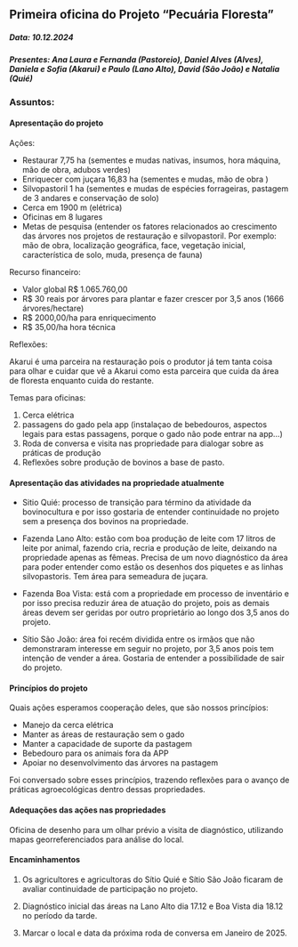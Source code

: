 ## Primeira oficina do Projeto “Pecuária Floresta”
##### Data: 10.12.2024

##### Presentes: Ana Laura e Fernanda (Pastoreio), Daniel Alves (Alves), Daniela e Sofia (Akarui)  e Paulo (Lano Alto), David (São João) e Natalia (Quié)

### Assuntos:

#### Apresentação do projeto 

Ações:
- Restaurar 7,75 ha (sementes e mudas nativas, insumos, hora máquina, mão de obra, adubos verdes)
- Enriquecer com juçara 16,83 ha  (sementes e mudas, mão de obra )
- Silvopastoril 1 ha (sementes e mudas de espécies forrageiras, pastagem de 3 andares e conservação de solo)
- Cerca  em 1900 m (elétrica)
- Oficinas em 8 lugares 
- Metas de pesquisa (entender os fatores relacionados ao crescimento das árvores nos projetos de restauração e silvopastoril. Por exemplo: mão de obra, localização geográfica, face, vegetação inicial, característica de solo, muda, presença de fauna)

Recurso financeiro:
- Valor global R$ 1.065.760,00
- R$ 30 reais por árvores para plantar e fazer crescer por 3,5 anos (1666 árvores/hectare)
- R$ 2000,00/ha para enriquecimento
- R$ 35,00/ha hora técnica

Reflexões: 

Akarui é uma parceira na restauração pois o produtor já tem tanta coisa para olhar e cuidar que vê a Akarui como esta parceira que cuida da área de floresta enquanto cuida do restante.

Temas para oficinas:

   1. Cerca elétrica
   2. passagens do gado pela app (instalaçao de bebedouros, aspectos legais para estas passagens, porque o gado não pode entrar na app…)
   3. Roda de conversa e visita nas propriedade para dialogar sobre as práticas de produção
   4. Reflexões sobre produção de bovinos a base de pasto. 


#### Apresentação das atividades na propriedade atualmente 

- Sitio Quié: processo de transição para término da atividade da bovinocultura e por isso gostaria de entender continuidade no projeto sem a presença dos bovinos na propriedade.

- Fazenda Lano Alto: estão com boa produção de leite com 17 litros de leite por animal, fazendo cria, recria e produção de leite, deixando na propriedade apenas as fêmeas. Precisa de um novo diagnóstico da área para poder entender como estão os desenhos dos piquetes e as linhas silvopastoris. Tem área para semeadura de juçara. 

- Fazenda Boa Vista: está com a propriedade em processo de inventário e por isso precisa reduzir área de atuação do projeto, pois as demais áreas devem ser geridas por outro proprietário ao longo dos 3,5 anos do projeto. 

- Sítio São João: área foi recém dividida entre os irmãos que não demonstraram interesse em seguir no projeto, por 3,5 anos pois tem intenção de vender a área. Gostaria de entender a possibilidade de sair do projeto.


#### Princípios do projeto

Quais ações esperamos cooperação deles, que são nossos princípios:
- Manejo da cerca elétrica
- Manter as áreas de restauração sem o gado
- Manter a capacidade de suporte da pastagem
- Bebedouro para os animais fora da APP
- Apoiar no desenvolvimento das árvores na pastagem

Foi conversado sobre esses princípios, trazendo reflexões para o avanço de práticas agroecológicas dentro dessas propriedades. 

#### Adequações das ações nas propriedades 

Oficina de desenho para um olhar prévio a visita de diagnóstico, utilizando mapas georreferenciados para análise do local. 

#### Encaminhamentos

1. Os agricultores e agricultoras do Sítio Quié e Sítio São João ficaram de avaliar continuidade de participação no projeto.

2. Diagnóstico inicial das áreas na Lano Alto dia 17.12 e Boa Vista dia 18.12 no período da tarde.

3. Marcar o local e data da próxima roda de conversa em Janeiro de 2025.

























































